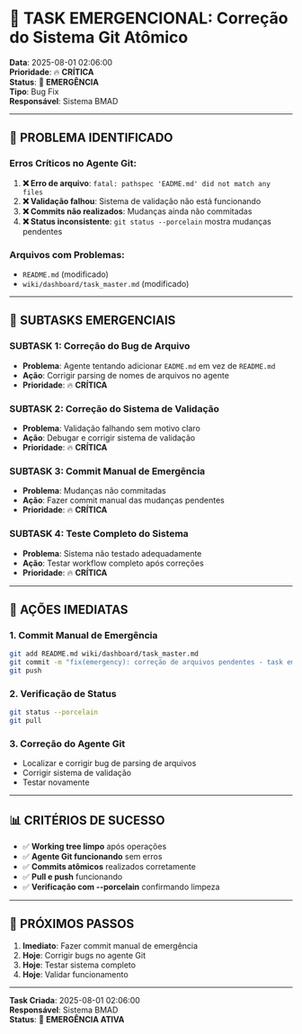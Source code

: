 # 🚨 TASK EMERGENCIONAL: Correção do Sistema Git Atômico

**Data**: 2025-08-01 02:06:00  
**Prioridade**: 🔥 **CRÍTICA**  
**Status**: 🚨 **EMERGÊNCIA**  
**Tipo**: Bug Fix  
**Responsável**: Sistema BMAD  

---

## 🎯 **PROBLEMA IDENTIFICADO**

### **Erros Críticos no Agente Git:**
1. **❌ Erro de arquivo**: `fatal: pathspec 'EADME.md' did not match any files`
2. **❌ Validação falhou**: Sistema de validação não está funcionando
3. **❌ Commits não realizados**: Mudanças ainda não commitadas
4. **❌ Status inconsistente**: `git status --porcelain` mostra mudanças pendentes

### **Arquivos com Problemas:**
- `README.md` (modificado)
- `wiki/dashboard/task_master.md` (modificado)

---

## 🔧 **SUBTASKS EMERGENCIAIS**

### **SUBTASK 1: Correção do Bug de Arquivo**
- **Problema**: Agente tentando adicionar `EADME.md` em vez de `README.md`
- **Ação**: Corrigir parsing de nomes de arquivos no agente
- **Prioridade**: 🔥 **CRÍTICA**

### **SUBTASK 2: Correção do Sistema de Validação**
- **Problema**: Validação falhando sem motivo claro
- **Ação**: Debugar e corrigir sistema de validação
- **Prioridade**: 🔥 **CRÍTICA**

### **SUBTASK 3: Commit Manual de Emergência**
- **Problema**: Mudanças não commitadas
- **Ação**: Fazer commit manual das mudanças pendentes
- **Prioridade**: 🔥 **CRÍTICA**

### **SUBTASK 4: Teste Completo do Sistema**
- **Problema**: Sistema não testado adequadamente
- **Ação**: Testar workflow completo após correções
- **Prioridade**: 🔥 **CRÍTICA**

---

## 🚀 **AÇÕES IMEDIATAS**

### **1. Commit Manual de Emergência**
```bash
git add README.md wiki/dashboard/task_master.md
git commit -m "fix(emergency): correção de arquivos pendentes - task emergencial"
git push
```

### **2. Verificação de Status**
```bash
git status --porcelain
git pull
```

### **3. Correção do Agente Git**
- Localizar e corrigir bug de parsing de arquivos
- Corrigir sistema de validação
- Testar novamente

---

## 📊 **CRITÉRIOS DE SUCESSO**

- ✅ **Working tree limpo** após operações
- ✅ **Agente Git funcionando** sem erros
- ✅ **Commits atômicos** realizados corretamente
- ✅ **Pull e push** funcionando
- ✅ **Verificação com --porcelain** confirmando limpeza

---

## 🎯 **PRÓXIMOS PASSOS**

1. **Imediato**: Fazer commit manual de emergência
2. **Hoje**: Corrigir bugs no agente Git
3. **Hoje**: Testar sistema completo
4. **Hoje**: Validar funcionamento

---

**Task Criada**: 2025-08-01 02:06:00  
**Responsável**: Sistema BMAD  
**Status**: 🚨 **EMERGÊNCIA ATIVA** 